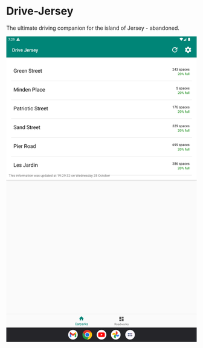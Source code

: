 # Drive-Jersey
The ultimate driving companion for the island of Jersey - abandoned.

![screenshot](https://github.com/lukeeey/Drive-Jersey/blob/master/screenshot.png)
